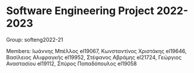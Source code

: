 # Software Engineering Project 2022-2023

Group: softeng2022-21

Members: Ιωάννης Μπέλλος el19067, Κωνσταντίνος Χριστάκης el19646, Βασίλειος Αλιφραγκής el19952, Στέφανος Αβράμης el21724, Γεώργιος Αναστασίου el19112, Σπύρος Παπαδόπουλος el19058
